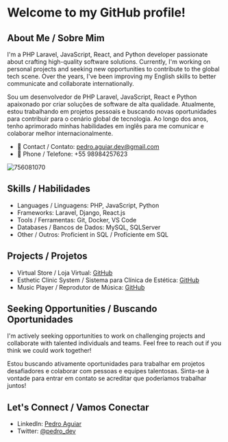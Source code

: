 # Welcome to my GitHub profile!

## About Me / Sobre Mim
I'm a PHP Laravel, JavaScript, React, and Python developer passionate about crafting high-quality software solutions. Currently, I'm working on personal projects and seeking new opportunities to contribute to the global tech scene. Over the years, I've been improving my English skills to better communicate and collaborate internationally.

Sou um desenvolvedor de PHP Laravel, JavaScript, React e Python apaixonado por criar soluções de software de alta qualidade. Atualmente, estou trabalhando em projetos pessoais e buscando novas oportunidades para contribuir para o cenário global de tecnologia. Ao longo dos anos, tenho aprimorado minhas habilidades em inglês para me comunicar e colaborar melhor internacionalmente.

- 📧 Contact / Contato: pedro.aguiar.dev@gmail.com
- 📱 Phone / Telefone: +55 98984257623

![756081070](https://github.com/pedro162/pedro162.github.io/assets/60150082/9d28bb36-7b13-41ee-8691-6ef528fe6977)

## Skills / Habilidades

- Languages / Linguagens: PHP, JavaScript, Python
- Frameworks: Laravel, Django, React.js
- Tools / Ferramentas: Git, Docker, VS Code
- Databases / Bancos de Dados: MySQL, SQLServer
- Other / Outros: Proficient in SQL / Proficiente em SQL

## Projects / Projetos
- Virtual Store / Loja Virtual: [GitHub](https://github.com/pedro162/loja_virtual)
- Esthetic Clinic System / Sistema para Clínica de Estética: [GitHub](https://github.com/pedro162/clinica_estetica)
- Music Player / Reprodutor de Música: [GitHub](https://github.com/pedro162/musicplayer)

## Seeking Opportunities / Buscando Oportunidades
I'm actively seeking opportunities to work on challenging projects and collaborate with talented individuals and teams. Feel free to reach out if you think we could work together!

Estou buscando ativamente oportunidades para trabalhar em projetos desafiadores e colaborar com pessoas e equipes talentosas. Sinta-se à vontade para entrar em contato se acreditar que poderíamos trabalhar juntos!

## Let's Connect / Vamos Conectar
- LinkedIn: [Pedro Aguiar](https://www.linkedin.com/in/pedro-aguiar)
- Twitter: [@pedro_dev](https://twitter.com/pedro_dev)

